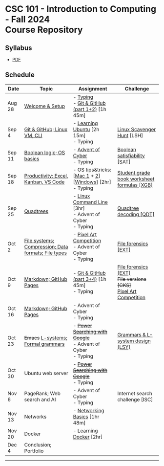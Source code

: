 # CSC 101 - Introduction to Computing - Fall 2024<br>Course Repository

## Syllabus

- [PDF](syllabus/csc101-syllabus.pdf)

## Schedule

|   Date  | Topic                           | Assignment                    | Challenge
|---------|---------------------------------|-------------------------------|--------------
|  Aug 28 | [Welcome & Setup](class01.md)               | - [Typing](https://typing.com)  <br>- [Git & GitHub (part 1+2)](https://www.linkedin.com/learning/learning-git-and-github-23011330?u=2300338) [1h 45m] 
|  Sep 4  | [Git & GitHub; Linux VM, CLI](class02.md)   | - [Learning Ubuntu](https://www.linkedin.com/learning/learning-ubuntu-desktop-18015807?u=2300338) [2h 15m]    <br>- Typing | [Linux Scavenger Hunt](https://github.com/pushingice/scavenger-hunt) [LSH]
|  Sep 11 | [Boolean logic; OS basics](class03.md)        | - [Advent of Cyber](https://tryhackme.com/r/room/adventofcyber2023)  <br> - Typing  |  [Boolean satisfiability](sat.md) [SAT] 
|  Sep 18 | [Productivity: Excel, Kanban, VS Code](class04.md) | - OS tips&tricks: [[Mac 1](https://www.linkedin.com/learning/macos-quick-tips?u=2300338) + [2](https://www.youtube.com/watch?v=IIBnh74b474)] [[Windows](https://www.linkedin.com/learning/windows-tips-and-tricks?u=2300338)] [2hr] <br>- Typing | [Student grade book worksheet formulas [XGB]](xgb/xgb.md)
|  Sep 25 | [Quadtrees](./class05.md)       | - [Linux Command Line](https://www.linkedin.com/learning/learning-linux-command-line-14447912?u=2300338) [3hr] <br>- Advent of Cyber <br>- Typing | [Quadtree decoding [QDT]](qdt/qdt.md)
|  Oct 2  | [File systems; Compression; Data formats; File types](./class06.md) | - [Pixel Art Competition](https://cs.berry.edu/pixelcomp-2024/) <br> - Advent of Cyber <br>- Typing | [File forensics [EXT]](ext/ext.md)
|  Oct 9  | [Markdown; GitHub Pages](./class07.md)          | - [Git & GitHub (part 3+4)](https://www.linkedin.com/learning/learning-git-and-github-23011330?u=2300338) [1h 45m] <br>- Typing | [File forensics [EXT]](ext/ext.md)<br> ~~File versions [CKS]~~ <br> [Pixel Art Competition](https://cs.berry.edu/pixelcomp-2024/)
|  Oct 16 | [Markdown; GitHub Pages](./class07.md)      | - Advent of Cyber <br>- Typing | 
|  Oct 23 | ~~Emacs~~ [L-systems; Formal grammars](./class08.md) | - ~~[Power Searching with Google](https://www.edx.org/learn/google-power-searching/google-power-searching-with-google)~~ <br>- Advent of Cyber <br>- Typing |  [Grammars & L-system design [LSY]](lsy/lsy.md)
|  Oct 30 | Ubuntu web server               | - ~~[Power Searching with Google](https://www.edx.org/learn/google-power-searching/google-power-searching-with-google)~~ <br>- Typing | 
|  Nov 6  | PageRank; Web search and AI     | - Advent of Cyber <br> - Typing | Internet search challenge [ISC]
|  Nov 13 | Networks                        | - [Networking Basics](https://www.linkedin.com/learning/networking-foundations-networking-basics?u=2300338) [1hr 48m] | 
|  Nov 20 | Docker                          | - [Learning Docker](https://www.linkedin.com/learning/learning-docker-17236240?u=2300338) [2hr] | 
|  Dec 4  | Conclusion; Portfolio           | 
---------------------------------------------

